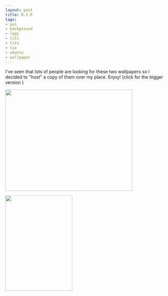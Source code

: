 ```yaml
--- 
layout: post
title: R.I.P
tags: 
- ass
- background
- legs
- titi
- tits
- tux
- ubuntu
- wallpaper
---
```

I've seen that lots of people are looking for these two wallpapers so I decided to "host" a copy of them over my place. Enjoy! (click for the bigger version )

<a class="image" href="{{ site.url }}/images/2008/04/51275-ubuntu-titi-color.jpg"><img class="alignnone size-medium wp-image-172" src="{{ site.url }}/images/2008/04/51275-ubuntu-titi-color.jpg?w=400" alt="" width="400" height="319" /></a>

<a class="image" href="{{ site.url }}/images/2008/04/70889-1.png"><img class="alignnone size-medium wp-image-173" src="{{ site.url }}/images/2008/04/70889-1.png" alt="" width="211" height="300" /></a>
